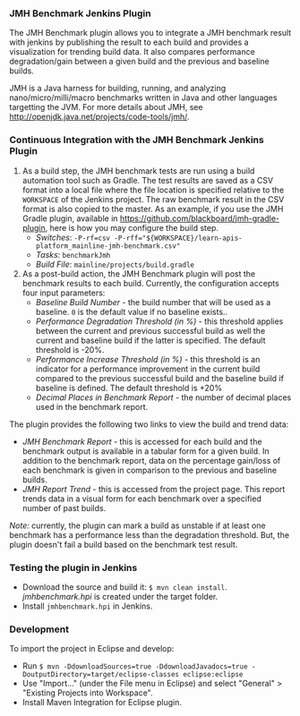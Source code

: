 ### JMH Benchmark Jenkins Plugin ###

The JMH Benchmark plugin allows you to integrate a JMH benchmark result with jenkins by publishing the result to each build and provides a visualization for trending build data. It also compares performance degradation/gain between a given build and the previous and baseline builds. 

JMH is a Java harness for building, running, and analyzing nano/micro/milli/macro benchmarks written in Java and other languages targetting the JVM. For more details about JMH, see http://openjdk.java.net/projects/code-tools/jmh/.

### Continuous Integration with the JMH Benchmark Jenkins Plugin ###

1. As a build step, the JMH benchmark tests are run using a build automation tool such as Gradle. The test results are saved as a CSV format into a local file where the file location is specified relative to the `WORKSPACE` of the Jenkins project. The raw benchmark result in the CSV format is also copied to the master. As an example, if you use the JMH Gradle plugin, available in https://github.com/blackboard/jmh-gradle-plugin, here is how you may configure the build step.
    * *Switches*: `-P-rf=csv -P-rff="${WORKSPACE}/learn-apis-platform_mainline-jmh-benchmark.csv"`
    * *Tasks*: `benchmarkJmh`
    * *Build File*: `mainline/projects/build.gradle`
2. As a post-build action, the JMH Benchmark plugin will post the benchmark results to each build. Currently, the configuration accepts four input parameters: 
    * *Baseline Build Number* - the build number that will be used as a baseline. `0` is the default value if no baseline exists..
    * *Performance Degradation Threshold (in %)* - this threshold applies between the current and previous successful build as well the current and baseline build if the latter is specified. The default threshold is -20%.
    * *Performance Increase Threshold (in %)* - this threshold is an indicator for a performance improvement in the current build compared to the previous successful build and the baseline build if baseline is defined. The default threshold is +20%
    * *Decimal Places in Benchmark Report* - the number of decimal places used in the benchmark report. 

The plugin provides the following two links to view the build and trend data:  
 
 * *JMH Benchmark Report* - this is accessed for each build and the benchmark output is available in a tabular form for a given build. In addition to the benchmark report, data on the percentage gain/loss of each benchmark is given in comparison to the previous and baseline builds.
 * *JMH Report Trend* - this is accessed from the project page. This report trends data in a visual form for each benchmark over a specified number of past builds.

*Note:* currently, the plugin can mark a build as unstable if at least one benchmark has a performance less than the degradation threshold. But, the plugin doesn't fail a build based on the benchmark test result.


### Testing the plugin in Jenkins ###

* Download the source and build it: `$ mvn clean install`. *jmhbenchmark.hpi* is created under the target folder. 
*  Install `jmhbenchmark.hpi` in Jenkins.

### Development ###

To import the project in Eclipse and develop:

* Run `$ mvn -DdownloadSources=true -DdownloadJavadocs=true -DoutputDirectory=target/eclipse-classes eclipse:eclipse`
* Use "Import..." (under the File menu in Eclipse) and select "General" > "Existing Projects into Workspace". 
* Install Maven Integration for Eclipse plugin. 